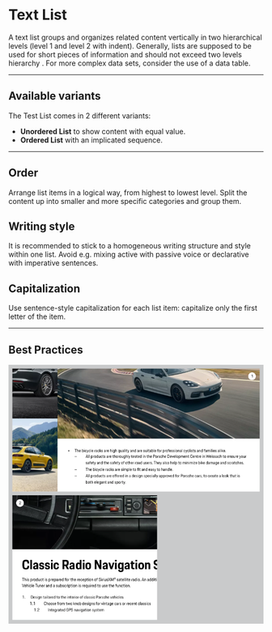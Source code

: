# Text List

A text list groups and organizes related content vertically in two hierarchical levels (level 1 and level 2 with indent). Generally, lists are supposed to be used for short pieces of information and should not exceed two levels hierarchy . For more complex data sets, consider the use of a data table.

---

## Available variants

The Test List comes in 2 different variants:

- **Unordered List** to show content with equal value.
- **Ordered List** with an implicated sequence.

---

## Order
Arrange list items in a logical way, from  highest to lowest level. Split the content up into smaller and more specific categories and group them. 

## Writing style
It is recommended to stick to a homogeneous writing structure and style within one list. Avoid e.g. mixing active with passive voice or declarative with imperative sentences. 

## Capitalization
Use sentence-style capitalization for each list item: capitalize only the first letter of the item.

---

## Best Practices
![Example for Text List](./assets/text-list.png)